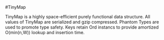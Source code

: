 #TinyMap

TinyMap is a highly space-efficient purely functional data structure.
All values of TinyMap are serialized and gzip compressed.
Phantom Types are used to promote type safety.
Keys retain Ord instancs to provide amortized O(min(n,W)) lookup and
insertion time.
